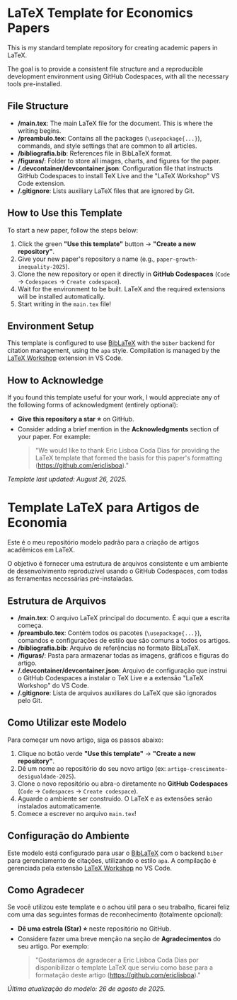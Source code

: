 # LaTeX Template for Economics Papers

This is my standard template repository for creating academic papers in LaTeX.

The goal is to provide a consistent file structure and a reproducible development environment using GitHub Codespaces, with all the necessary tools pre-installed.

## File Structure

* **/main.tex**: The main LaTeX file for the document. This is where the writing begins.
* **/preambulo.tex**: Contains all the packages (`\usepackage{...}`), commands, and style settings that are common to all articles.
* **/bibliografia.bib**: References file in BibLaTeX format.
* **/figuras/**: Folder to store all images, charts, and figures for the paper.
* **/.devcontainer/devcontainer.json**: Configuration file that instructs GitHub Codespaces to install TeX Live and the "LaTeX Workshop" VS Code extension.
* **/.gitignore**: Lists auxiliary LaTeX files that are ignored by Git.

## How to Use this Template

To start a new paper, follow the steps below:

1.  Click the green **"Use this template"** button -> **"Create a new repository"**.
2.  Give your new paper's repository a name (e.g., `paper-growth-inequality-2025`).
3.  Clone the new repository or open it directly in **GitHub Codespaces** (`Code` -> `Codespaces` -> `Create codespace`).
4.  Wait for the environment to be built. LaTeX and the required extensions will be installed automatically.
5.  Start writing in the `main.tex` file!

## Environment Setup

This template is configured to use [BibLaTeX](https://www.ctan.org/pkg/biblatex) with the `biber` backend for citation management, using the `apa` style. Compilation is managed by the [LaTeX Workshop](https://marketplace.visualstudio.com/items?itemName=James-Yu.LaTeX-Workshop) extension in VS Code.

## How to Acknowledge

If you found this template useful for your work, I would appreciate any of the following forms of acknowledgment (entirely optional):

* **Give this repository a star ⭐** on GitHub.
* Consider adding a brief mention in the **Acknowledgments** section of your paper. For example:
    > "We would like to thank Eric Lisboa Coda Dias for providing the LaTeX template that formed the basis for this paper's formatting (https://github.com/ericlisboa)."

*Template last updated: August 26, 2025.*




# Template LaTeX para Artigos de Economia

Este é o meu repositório modelo padrão para a criação de artigos acadêmicos em LaTeX.

O objetivo é fornecer uma estrutura de arquivos consistente e um ambiente de desenvolvimento reproduzível usando o GitHub Codespaces, com todas as ferramentas necessárias pré-instaladas.

## Estrutura de Arquivos

* **/main.tex**: O arquivo LaTeX principal do documento. É aqui que a escrita começa.
* **/preambulo.tex**: Contém todos os pacotes (`\usepackage{...}`), comandos e configurações de estilo que são comuns a todos os artigos.
* **/bibliografia.bib**: Arquivo de referências no formato BibLaTeX.
* **/figuras/**: Pasta para armazenar todas as imagens, gráficos e figuras do artigo.
* **/.devcontainer/devcontainer.json**: Arquivo de configuração que instrui o GitHub Codespaces a instalar o TeX Live e a extensão "LaTeX Workshop" do VS Code.
* **/.gitignore**: Lista de arquivos auxiliares do LaTeX que são ignorados pelo Git.

## Como Utilizar este Modelo

Para começar um novo artigo, siga os passos abaixo:

1.  Clique no botão verde **"Use this template"** -> **"Create a new repository"**.
2.  Dê um nome ao repositório do seu novo artigo (ex: `artigo-crescimento-desigualdade-2025`).
3.  Clone o novo repositório ou abra-o diretamente no **GitHub Codespaces** (`Code` -> `Codespaces` -> `Create codespace`).
4.  Aguarde o ambiente ser construído. O LaTeX e as extensões serão instalados automaticamente.
5.  Comece a escrever no arquivo `main.tex`!

## Configuração do Ambiente

Este modelo está configurado para usar o [BibLaTeX](https://www.ctan.org/pkg/biblatex) com o backend `biber` para gerenciamento de citações, utilizando o estilo `apa`. A compilação é gerenciada pela extensão [LaTeX Workshop](https://marketplace.visualstudio.com/items?itemName=James-Yu.LaTeX-Workshop) no VS Code.

## Como Agradecer

Se você utilizou este template e o achou útil para o seu trabalho, ficarei feliz com uma das seguintes formas de reconhecimento (totalmente opcional):

* **Dê uma estrela (Star) ⭐** neste repositório no GitHub.
* Considere fazer uma breve menção na seção de **Agradecimentos** do seu artigo. Por exemplo:
    > "Gostaríamos de agradecer a Eric Lisboa Coda Dias por disponibilizar o template LaTeX que serviu como base para a formatação deste artigo (https://github.com/ericlisboa)."

*Última atualização do modelo: 26 de agosto de 2025.*
